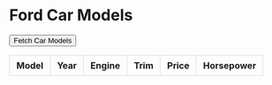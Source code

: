 <!DOCTYPE html>
<html lang="en">
<head>
    <meta charset="UTF-8">
    <meta name="viewport" content="width=device-width, initial-scale=1.0">
    <title>Ford Car Models</title>
    <style>
        table {
            width: 100%;
            border-collapse: collapse;
        }
        th, td {
            padding: 8px 12px;
            border: 1px solid #ddd;
            text-align: left;
        }
        th {
            cursor: pointer;
        }
    </style>
</head>
<body>
    <h1>Ford Car Models</h1>
    <button id="fetchDataBtn">Fetch Car Models</button>
    <table id="carTable">
        <thead>
            <tr>
                <th onclick="sortTable(0)">Model</th>
                <th onclick="sortTable(1)">Year</th>
                <th onclick="sortTable(2)">Engine</th>
                <th onclick="sortTable(3)">Trim</th>
                <th onclick="sortTable(4)">Price</th>
                <th onclick="sortTable(5)">Horsepower</th>
            </tr>
        </thead>
        <tbody>
            <!-- Data will be inserted here -->
        </tbody>
    </table>
    <script>
        document.getElementById('fetchDataBtn').addEventListener('click', fetchCarData);
        function fetchCarData() {
            fetch('http://127.0.0.1:5000/cars')
                .then(response => response.json())
                .then(data => {
                    const tableBody = document.getElementById('carTable').getElementsByTagName('tbody')[0];
                    tableBody.innerHTML = '';
                    data.forEach(car => {
                        const row = tableBody.insertRow();
                        row.insertCell(0).innerText = car.model_name;
                        row.insertCell(1).innerText = car.year;
                        row.insertCell(2).innerText = car.engine;
                        row.insertCell(3).innerText = car.trim;
                        row.insertCell(4).innerText = `$${car.price.toFixed(2)}`;
                        row.insertCell(5).innerText = car.horsepower;
                    });
                });
        }
        function sortTable(n) {
            const table = document.getElementById('carTable');
            let rows, switching, i, x, y, shouldSwitch, dir, switchcount = 0;
            switching = true;
            dir = "asc"; 
            while (switching) {
                switching = false;
                rows = table.rows;
                for (i = 1; i < (rows.length - 1); i++) {
                    shouldSwitch = false;
                    x = rows[i].getElementsByTagName("TD")[n];
                    y = rows[i + 1].getElementsByTagName("TD")[n];
                    if (dir === "asc") {
                        if (x.innerHTML.toLowerCase() > y.innerHTML.toLowerCase()) {
                            shouldSwitch = true;
                            break;
                        }
                    } else if (dir === "desc") {
                        if (x.innerHTML.toLowerCase() < y.innerHTML.toLowerCase()) {
                            shouldSwitch = true;
                            break;
                        }
                    }
                }
                if (shouldSwitch) {
                    rows[i].parentNode.insertBefore(rows[i + 1], rows[i]);
                    switching = true;
                    switchcount ++;
                } else {
                    if (switchcount === 0 && dir === "asc") {
                        dir = "desc";
                        switching = true;
                    }
                }
            }
        }
    </script>
</body>
</html>
